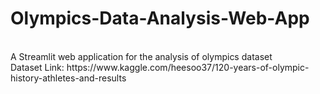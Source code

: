 # Olympics-Data-Analysis-Web-App
<br>
A Streamlit web application for the analysis of olympics dataset
<br>
Dataset Link: https://www.kaggle.com/heesoo37/120-years-of-olympic-history-athletes-and-results


